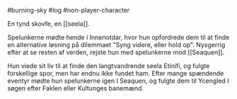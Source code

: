 #burning-sky #log #non-player-character

En tynd skovfe, en [[seela]].
Spelunkerne mødte hende i Innenotdar, hvor hun opfordrede dem til at finde en alternative løsning på dilemmaet "Syng videre, eller hold op". Nysgerrig efter at se resten af verden, rejste hun med spelunkerne mod [[Seaquen]].
Hun viede sit liv til at finde den langtvandrende seela Etinifi, og fulgte forskellige spor, men har endnu ikke fundet ham. Efter mange spændende eventyr mødte hun spelunkerne igen I Seaquen, og fulgte dem til Ycengled I søgen efter Faklen eller Kultunges banemænd.
